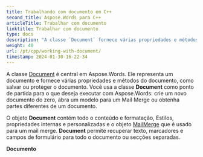 ```yaml
---
title: Trabalhando com documento em C++
second_title: Aspose.Words para C++
articleTitle: Trabalhar com documento
linktitle: Trabalhar com documento
type: docs
description: "A classe `Document` fornece várias propriedades e métodos de documento usando C++. Você usa a classe `Document` como o ponto de partida para o que você deseja executar com Aspose.Words para C++. O objeto `Document` pode ser salvo em um arquivo ou fluxo e também enviado para um navegador."
weight: 40
url: /pt/cpp/working-with-document/
timestamp: 2024-01-30-16-22-34
---
```


A classe [Document](https://reference.aspose.com/words/cpp/aspose.words/document/) é central em Aspose.Words. Ele representa um documento e fornece várias propriedades e métodos do documento, como salvar ou proteger o documento. Você usa a classe **Document** como ponto de partida para o que deseja executar com Aspose.Words: crie um novo documento do zero, abra um modelo para um Mail Merge ou obtenha partes diferentes de um documento.

O objeto **Document** contém todo o conteúdo e formatação, Estilos, propriedades internas e personalizadas e o objeto [MailMerge](https://reference.aspose.com/words/cpp/aspose.words.mailmerging/mailmerge/) que é usado para um mail merge. **Document** permite recuperar texto, marcadores e campos de formulário para todo o documento ou secções separadas.

**Documento**
